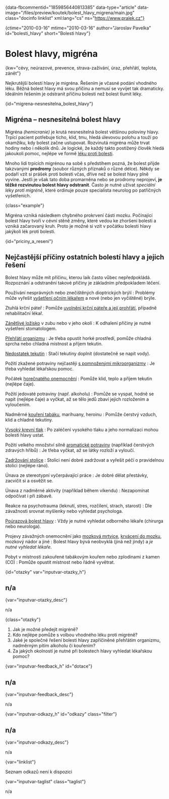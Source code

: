 
{data-fbcommentid="1859856440813385" data-type="article" data-image="/files/preview/koutek/bolest\_hlavy\_migrena/main.jpg" class="docinfo linklist" xml:lang="cs" ns="https://www.pralek.cz"}

{ctime="2010-03-16" mtime="2010-03-16" author="Jaroslav Pavelka" id="bolesti_hlavy" short="Bolesti hlavy"}

# Bolest hlavy, migréna

{kw="cévy, neúrazové, prevence, strava-zažívání, úraz, přehřátí, teplota, zánět"}

Nejkrutější bolestí hlavy je migréna. Řešením je včasné podání vhodného léku. Běžná bolest hlavy má svou příčinu a nemusí se vyvíjet tak dramaticky. Ideálním řešením je odstranit příčinu bolesti než bolest tlumit léky.

{id="migrena-nesnesitelna\_bolest\_hlavy"}

## Migréna – nesnesitelná bolest hlavy

Migréna _(hemicranie)_ je krutá nesnesitelná bolest většinou poloviny hlavy. Trpící pacient potřebuje ticho, klid, tmu, hledá úlevovou polohu a touží po okamžiku, kdy bolest začne ustupovat. Rozvinutá migréna může trvat hodiny nebo i několik dnů. Je logické, že každý takto postižený člověk hledá jakoukoli pomoc, nejlépe ve formě [léku proti bolesti][1].

Mnoho lidí trpících migrénou na sobě s předstihem pozná, že bolest přijde takzvanými **prodromy** (soubor různých příznaků o různé délce). Někdy se podaří vzít si prášek proti bolesti včas, dříve než se bolest hlavy plně vyvine. Jestli je však tato doba promarněna nebo se prodromy neprojeví, **je těžké rozvinutou bolest hlavy odstranit**. Často je nutné užívat _speciální léky proti migréně_, které ordinuje pouze specialista neurolog po patřičných vyšetřeních.

{class="example"}

Migréna vzniká následkem chybného prokrvení části mozku. Počínající bolest hlavy tvoří v cévní stěně změny, které vedou ke zhoršení bolesti a vzniká začarovaný kruh. Proto je možné si vzít v počátku bolesti hlavy jakýkoli lék proti bolesti.

{id="priciny\_a\_reseni"}

## Nejčastější příčiny ostatních bolestí hlavy a jejich řešení

Bolest hlavy může mít příčinu, kterou laik často vůbec nepředpokládá. Rozpoznání a odstranění takové příčiny je základním předpokladem léčení.

Používání nesprávných nebo znečištěných dioptrických brýlí
:   Problémy může vyřešit [vyšetření očním lékařem][2] a nové (nebo jen vyčištěné) brýle.

Ztuhlá krční páteř
:   Pomůže [uvolnění krční páteře a její prohřátí][3], případně rehabilitační lékař.

[Zánětlivé ložisko][4] v zubu nebo v jeho okolí
:   K odhalení příčiny je nutné vyšetření stomatologem.

[Přehřátí organizmu][5]
:   Je třeba opustit horké prostředí, pomůže chladná sprcha nebo chladná místnost a příjem tekutin.

[Nedostatek tekutin][6]
:   Stačí tekutiny doplnit (dostatečně se napít vody).

Požití zkažené potraviny nejčastěji [s pomnoženými mikroorganizmy][7]
:   Je třeba vyhledat lékařskou pomoc.

Počátek [horečnatého onemocnění][5]
:   Pomůže klid, teplo a příjem tekutin (nejlépe čaje).

Požití jedovaté potraviny (např. alkoholu)
:   Pomůže se vyspat, hodně se napít (nejlépe čaje) a vyčkat, až se tělo jedů zbaví jejich rozložením a vyloučením.

Nadměrné [kouření tabáku][8], marihuany, heroinu
:   Pomůže čerstvý vzduch, klid a chladné tekutiny.

[Vysoký krevní tlak][9]
:   Po zaléčení vysokého tlaku a jeho normalizaci mohou bolesti hlavy ustat.

Požití velkého množství silně [aromatické potraviny][10] (například čerstvých zdravých hřibů)
:   Je třeba vyčkat, až se látky rozloží a vyloučí.

[Zadržování stolice][11]
:   Stolici není dobré zadržovat a vyřešit péčí o pravidelnou stolici (nejlépe ráno).

Únava ze stereotypní vyčerpávající práce
:   Je dobré dělat přestávky, zacvičit si a osvěžit se.

Únava z nadměrné aktivity (například během víkendu)
:   Nezapomínat odpočívat i při zábavě.

Reakce na psychotrauma (leknutí, stres, rozčílení, strach, starost)
:   Dle závažnosti srovnat myšlenky nebo vyhledat psychologa.

[Poúrazová bolest hlavy][12]
:   Vždy je nutné vyhledat odborného lékaře (chirurga nebo neurologa).

Projevy závažných onemocnění jako [mozková mrtvice][13], [krvácení do mozku][14], mozkový nádor a jiné
:   Bolest hlavy bývá neobvyklá (jiná než jindy) a _je nutné vyhledat lékaře_.

Pobyt v místnosti zakouřené tabákovým kouřem nebo zplodinami z kamen (CO)
:   Pomůže opustit místnost nebo řádně vyvětrat.

{id="otazky" var="inputvar-otazky_h"}

## n/a

{var="inputvar-otazky_desc"}

n/a

{class="otazky"}

  1. Jak je možné předejít migréně?
  2. Kdo nejlépe pomůže s volbou vhodného léku proti migréně?
  3. Jaké je společné řešení bolesti hlavy zapříčiněné přehřátím organizmu, nadměrným pitím alkoholu či kouřením?
  4. Za jakých okolností je nutné při bolestech hlavy vyhledat lékařskou pomoc?

{var="inputvar-feedback_h" id="dotace"}

## n/a

{var="inputvar-feedback_desc"}

n/a

{var="inputvar-odkazy_h" id="odkazy" class="filter"}

## n/a

{var="inputvar-odkazy_desc"}

n/a

{var="linklist"}

Seznam odkazů není k dispozici

{var="inputvar-taglist" class="taglist"}

n/a

 [1]: analgetika
 [2]: nalehavost_vysetreni
 [3]: bolesti_v_zadech
 [4]: stadia_zanetu
 [5]: teplota
 [6]: prijem_tekutin
 [7]: bakterie
 [8]: koureni_cigaret
 [9]: krevni_tlak
 [10]: zdrave_traveni
 [11]: hemoroidy
 [12]: otres_mozku
 [13]: mrtvice
 [14]: subduralni_hematom

